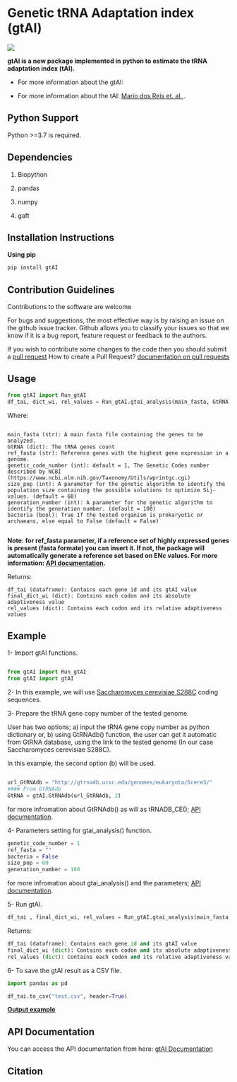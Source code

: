 # Genetic tRNA Adaptation index (gtAI)

[![](https://img.shields.io/badge/doi-https%3A%2F%2Fdoi.org%2F10.1016%2Fj.jprot.2019.103613-red)]()

**gtAI is a new package implemented in python to estimate the tRNA adaptation index (tAI).**

- For more information about the gtAI: 

- For more information about the tAI: [Mario dos Reis et. al.,](https://academic.oup.com/nar/article/32/17/5036/1333956).

## Python Support

Python >=3.7 is required.

## Dependencies

1. Biopython

2. pandas

3. numpy

4. gaft

## Installation Instructions

**Using pip**

```python
pip install gtAI
```

## Contribution Guidelines

Contributions to the software are welcome

For bugs and suggestions, the most effective way is by raising an issue on the github issue tracker. 
Github allows you to classify your issues so that we know if it is a bug report, feature request or feedback to the authors.

If you wish to contribute some changes to the code then you should submit a [pull request](https://github.com/AliYoussef96/gtAI/pulls)
How to create a Pull Request? [documentation on pull requests](https://help.github.com/en/articles/about-pull-requests)

## Usage

```python
from gtAI import Run_gtAI
df_tai, dict_wi, rel_values = Run_gtAI.gtai_analysis(main_fasta, GtRNA, genetic_code_number, size_pop, generation_number=50, ref_fasta= ref_fasta, bacteria=False)
```

Where:

```

main_fasta (str): A main fasta file containing the genes to be analyzed.
GtRNA (dict): The tRNA genes count
ref_fasta (str): Reference genes with the highest gene expression in a genome.
genetic_code_number (int): default = 1, The Genetic Codes number described by NCBI (https://www.ncbi.nlm.nih.gov/Taxonomy/Utils/wprintgc.cgi)
size_pop (int): A parameter for the genetic algorithm to identify the population size containing the possible solutions to optimize Sij-values. (default = 60)
generation_number (int): A parameter for the genetic algorithm to identify the generation number. (default = 100)
bacteria (bool): True If the tested organism is prokaryotic or archaeans, else equal to False (default = False)


```

**Note: for ref_fasta parameter, if a reference set of highly expressed genes is present (fasta formate) you can insert it. If not, the package will automatically generate a reference set based on ENc values. For more information: [API documentation]().**

Returns:

```
df_tai (dataframe): Contains each gene id and its gtAI value 
final_dict_wi (dict): Contains each codon and its absolute adaptiveness value
rel_values (dict): Contains each codon and its relative adaptiveness values
```

## Example

1- Import gtAI functions.

```python

from gtAI import Run_gtAI
from gtAI import gtAI 
```

2- In this example, we will use [Saccharomyces cerevisiae S288C](https://www.ncbi.nlm.nih.gov/genome/browse/#!/eukaryotes/15/Saccharomyces%20cerevisiae%20S288c) coding sequences.

3- Prepare the tRNA gene copy number of the tested genome.

User has two options;  a) input the tRNA gene copy number as python dictionary or, b) using GtRNAdb() function, the user can get it automatic from GtRNA database, using the link to the tested genome (In our case Saccharomyces cerevisiae S288C).

In this example, the second option (b) will be used.

```python

url_GtRNAdb = "http://gtrnadb.ucsc.edu/genomes/eukaryota/Scere3/"
#### From GtRNAdb
GtRNA = gtAI.GtRNAdb(url_GtRNAdb, 2)

```

for more infromation about GtRNAdb() as will as tRNADB_CE(); [API documentation]().

4- Parameters setting for gtai_analysis() function.

```python
genetic_code_number = 1
ref_fasta = ""
bacteria = False
size_pop = 60
generation_number = 100
```

for more infromation about gtai_analysis() and the parameters; [API documentation]().

5- Run gtAI.

```python
df_tai , final_dict_wi, rel_values = Run_gtAI.gtai_analysis(main_fasta,GtRNA,genetic_code_number,bacteria=bacteria, size_pop=size_pop,generation_number=generation_number)
```

Returns:

```python
df_tai (dataframe): Contains each gene id and its gtAI value 
final_dict_wi (dict): Contains each codon and its absolute adaptiveness value
rel_values (dict): Contains each codon and its relative adaptiveness values
```

6- To save the gtAI result as a CSV file.


```python
import pandas as pd

df_tai.to_csv("test.csv", header=True)
```

[**Output example**](https://github.com/AliYoussef96/gtAI/blob/master/Saccharomyces%20cerevisiae%20S288c.csv)

## API Documentation

You can access the API documentation from here: [gtAI Documentation]()


## Citation

